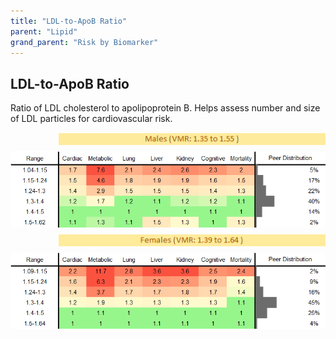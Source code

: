 ```yaml
---
title: "LDL-to-ApoB Ratio"
parent: "Lipid"
grand_parent: "Risk by Biomarker"
---
```



## LDL-to-ApoB Ratio


Ratio of LDL cholesterol to apolipoprotein B. Helps assess number and size of LDL particles for cardiovascular risk.

<div style="display: flex; flex-direction: column; gap: 10px;">

  <img src="/assets/images/vmrbiomarker_lar__male.png" alt="LDL-to-ApoB Ratio VMR Male" style="margin-left: 15%">
  <img src="/assets/images/rr_lar__male.png" alt="LDL-to-ApoB Ratio RR Male">

  <img src="/assets/images/vmrbiomarker_lar__female.png" alt="LDL-to-ApoB Ratio VMR Female" style="margin-left: 15%; ">
  <img src="/assets/images/rr_lar__female.png" alt="LDL-to-ApoB Ratio RR Female">

</div>



